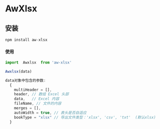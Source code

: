 # AwXlsx

## 安装

```javascript
npm install aw-xlsx
```

#### 使用

```js
import  Awxlsx  from 'aw-xlsx'

Awxlsx(data)

data对象中包含的参数: 
  {
    multiHeader = [],
    header, // 数组 Excel 头部
    data,   // Excel 内容
    fileName, // 文件的内容
    merges = [],
    autoWidth = true, // 表头是否自适应
    bookType = "xlsx" // 导出文件类型：'xlsx', 'csv', 'txt'  (默认xlsx)
  }
```

